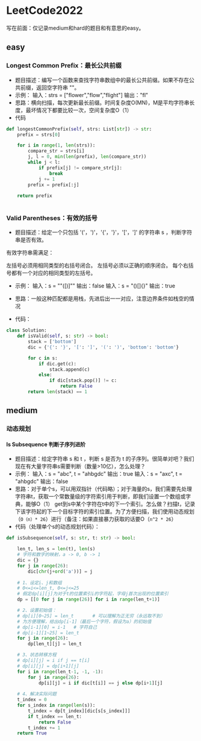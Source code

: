 # LeetCode2022

写在前面：仅记录medium和hard的题目和有意思的easy。

## easy

### Longest Common Prefix：最长公共前缀

- 题目描述：编写一个函数来查找字符串数组中的最长公共前缀。如果不存在公共前缀，返回空字符串 ""。
- 示例：
输入：strs = ["flower","flow","flight"]
输出："fl"
- 思路：横向扫描，每次更新最长前缀。时间复杂度O(MN)，M是平均字符串长度，最坏情况下都要比较一次，空间复杂度O（1）
- 代码

```py
def longestCommonPrefix(self, strs: List[str]) -> str:
    prefix = strs[0]

    for i in range(1, len(strs)):
        compare_str = strs[i]
        j, l = 0, min(len(prefix), len(compare_str))
        while j < l:
            if prefix[j] != compare_str[j]:
                break
            j += 1
        prefix = prefix[:j]
    
    return prefix
    
```

### Valid Parentheses：有效的括号

- 题目描述：给定一个只包括 '('，')'，'{'，'}'，'['，']' 的字符串 s ，判断字符串是否有效。

有效字符串需满足：

左括号必须用相同类型的右括号闭合。
左括号必须以正确的顺序闭合。
每个右括号都有一个对应的相同类型的左括号。

- 示例：
输入：s = ""([)]""
输出：false
输入：s = "()[]{}"
输出：true

- 思路：一般这种匹配都是用栈，先进后出一一对应，注意边界条件如栈空的情况

- 代码：

```py
class Solution:
    def isValid(self, s: str) -> bool:
        stack = ['bottom']
        dic = {'{': '}', '[': ']', '(': ')', 'bottom': 'bottom'}

        for c in s:
            if dic.get(c):
                stack.append(c)
            else:
                if dic[stack.pop()] != c:
                    return False
        return len(stack) == 1

```

## medium

### 动态规划

#### Is Subsequence 判断子序列进阶

- 题目描述：给定字符串 s 和 t ，判断 s 是否为 t 的子序列。很简单对吧？我们现在有大量字符串s需要判断（数量>10亿），怎么处理？
- 示例：
输入：s = "abc", t = "ahbgdc"
输出：true
输入：s = "axc", t = "ahbgdc"
输出：false
- 思路：对于单个s，可以用双指针（代码略）；对于海量的s，我们需要先处理字符串t，获取一个常数量级的字符索引用于判断，即我们设置一个数组或字典，能够O（1） get到s中某个字符在t中的下一个索引。怎么做？扫描t，记录下该字符起的下一个目标字符的索引位置。为了方便扫描，我们使用动态规划（`O（n）* 26`）进行（备注：如果直接暴力获取的话要O（`n^2 * 26`）
- 代码（处理单个s的动态规划代码）：

```python
def isSubsequence(self, s: str, t: str) -> bool:

    len_t, len_s = len(t), len(s)
    # 字符和数字的映射，a -> 0, b -> 1
    dic = {}
    for j in range(26):
        dic[chr(j+ord('a'))] = j
    
    # 1、设定i、j和数组
    # 0<=i<=len_t, 0<=j<=25
    # 假定dp[i][j]为对于t的位置索引i的字符起，字母j首次出现的位置索引
    dp = [[0 for j in range(26)] for i in range(len_t+1)]

    # 2、设置初始值：
    # dp[i][0~25] = len_t       # 可以理解为正无穷（永远取不到）
    # 为方便理解，给出dp[i-1]（最后一个字符，假设为a）的初始值
    # dp[i-1][0] = i-1   # 字符自己
    # dp[i-1][1~25] = len_t
    for j in range(26):
        dp[len_t][j] = len_t

    # 3、状态转移方程
    # dp[i][j] = i if j == t[i]
    # dp[i][j] = dp[i+1][j]
    for i in range(len_t-1, -1, -1):
        for j in range(26):
            dp[i][j] = i if dic[t[i]] == j else dp[i+1][j]
    
    # 4、解决实际问题
    t_index = 0
    for s_index in range(len(s)):
        t_index = dp[t_index][dic[s[s_index]]]
        if t_index == len_t:
            return False
        t_index += 1
    return True
```
